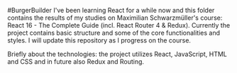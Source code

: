#BurgerBuilder I've been learning React for a while now and this folder contains the results of my studies on Maximilian Schwarzmüller's course: React 16 - The Complete Guide (incl. React Router 4 & Redux). Currently the project contains basic structure and some of the core functionalities and styles. I will update this repository as I progress on the course.

Briefly about the technologies: the project utilizes React, JavaScript, HTML and CSS and in future also Redux and Routing.